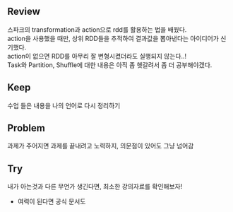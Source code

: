 ## Review
스파크의 transformation과 action으로 rdd를 활용하는 법을 배웠다.  
action을 사용했을 때만, 상위 RDD들을 추적하여 결과값을 뽑아낸다는 아이디어가 신기했다.  
action이 없으면 RDD를 아무리 잘 변형시켰더라도 실행되지 않는다..!  
Task와 Partition, Shuffle에 대한 내용은 아직 좀 헷갈려서 좀 더 공부해야겠다.  

## Keep
수업 들은 내용을 나의 언어로 다시 정리하기

## Problem
과제가 주어지면 과제를 끝내려고 노력하지, 의문점이 있어도 그냥 넘어감

## Try
내가 아는것과 다른 무언가 생긴다면, 최소한 강의자료를 확인해보자!  
+ 여력이 된다면 공식 문서도  